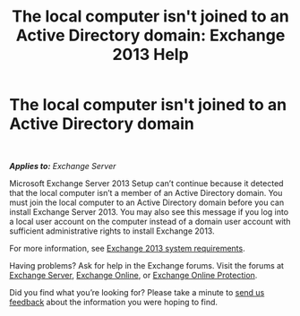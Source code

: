 ﻿---
title: "The local computer isn't joined to an Active Directory domain: Exchange 2013 Help"
TOCTitle: The local computer isn't joined to an Active Directory domain
ms:assetid: feb08845-6d44-4760-9932-6eca22f35eec
ms:mtpsurl: https://technet.microsoft.com/en-us/library/ms.exch.setupreadiness.computernotpartofdomain(v=EXCHG.150)
ms:contentKeyID: 46629216
ms.date: 12/09/2016
mtps_version: v=EXCHG.150
---

# The local computer isn't joined to an Active Directory domain

 

_**Applies to:** Exchange Server_


Microsoft Exchange Server 2013 Setup can’t continue because it detected that the local computer isn’t a member of an Active Directory domain. You must join the local computer to an Active Directory domain before you can install Exchange Server 2013. You may also see this message if you log into a local user account on the computer instead of a domain user account with sufficient administrative rights to install Exchange 2013.

For more information, see [Exchange 2013 system requirements](exchange-2013-system-requirements-exchange-2013-help.md).

Having problems? Ask for help in the Exchange forums. Visit the forums at [Exchange Server](https://go.microsoft.com/fwlink/p/?linkid=60612), [Exchange Online](https://go.microsoft.com/fwlink/p/?linkid=267542), or [Exchange Online Protection](https://go.microsoft.com/fwlink/p/?linkid=285351).

Did you find what you’re looking for? Please take a minute to [send us feedback](mailto:exsetuphelpfeedback@microsoft.com?subject=exchange%202013%20setup%20help%20feedback) about the information you were hoping to find.

